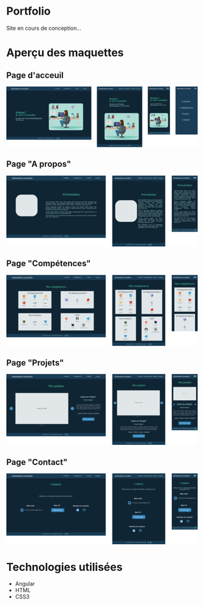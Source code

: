 # Portfolio
Site en cours de conception...

# Aperçu des maquettes

## Page d'acceuil
![maquette acceuil](doc/maquettes/home.png)

## Page "A propos"
![maquette a propos](doc/maquettes/about.png)

## Page "Compétences"
![maquette compétences](doc/maquettes/skills.png)

## Page "Projets"
![maquette projets](doc/maquettes/projects.png)

## Page "Contact"
![maquette contact](doc/maquettes/contact.png)

# Technologies utilisées
* Angular
* HTML
* CSS3

